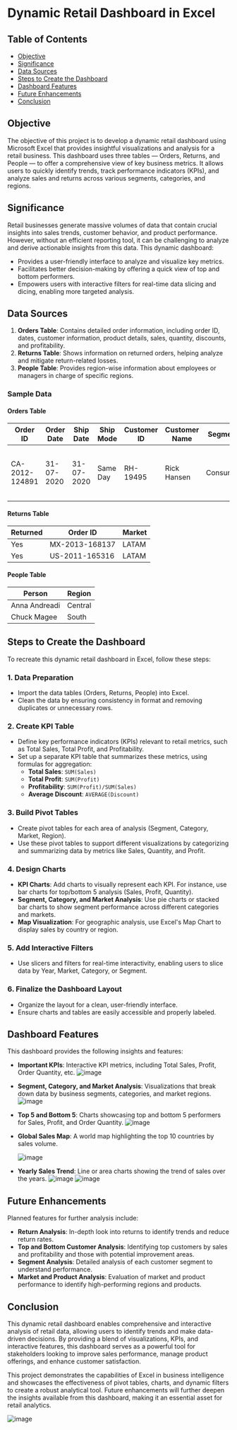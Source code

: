 # Dynamic Retail Dashboard in Excel

## Table of Contents
- [Objective](#objective)
- [Significance](#significance)
- [Data Sources](#data-sources)
- [Steps to Create the Dashboard](#steps-to-create-the-dashboard)
- [Dashboard Features](#dashboard-features)
- [Future Enhancements](#future-enhancements)
- [Conclusion](#conclusion)

## Objective

The objective of this project is to develop a dynamic retail dashboard using Microsoft Excel that provides insightful visualizations and analysis for a retail business. This dashboard uses three tables — Orders, Returns, and People — to offer a comprehensive view of key business metrics. It allows users to quickly identify trends, track performance indicators (KPIs), and analyze sales and returns across various segments, categories, and regions.

## Significance

Retail businesses generate massive volumes of data that contain crucial insights into sales trends, customer behavior, and product performance. However, without an efficient reporting tool, it can be challenging to analyze and derive actionable insights from this data. This dynamic dashboard:
- Provides a user-friendly interface to analyze and visualize key metrics.
- Facilitates better decision-making by offering a quick view of top and bottom performers.
- Empowers users with interactive filters for real-time data slicing and dicing, enabling more targeted analysis.

## Data Sources

1. **Orders Table**: Contains detailed order information, including order ID, dates, customer information, product details, sales, quantity, discounts, and profitability.
2. **Returns Table**: Shows information on returned orders, helping analyze and mitigate return-related losses.
3. **People Table**: Provides region-wise information about employees or managers in charge of specific regions.

### Sample Data

#### Orders Table
| Order ID       | Order Date  | Ship Date   | Ship Mode   | Customer ID | Customer Name | Segment    | City          | State         | Country     | Postal Code | Market | Region | Product ID    | Category   | Sub-Category | Product Name                                         | Sales  | Quantity | Discount | Profit   | Shipping Cost | Order Priority |
|----------------|-------------|-------------|-------------|-------------|---------------|------------|---------------|---------------|-------------|-------------|--------|--------|----------------|------------|--------------|-----------------------------------------------------|--------|----------|----------|----------|---------------|----------------|
| CA-2012-124891 | 31-07-2020  | 31-07-2020  | Same Day    | RH-19495    | Rick Hansen   | Consumer   | New York City | New York      | United States | 10024       | US     | East   | TEC-AC-10003033 | Technology | Accessories  | Plantronics CS510 - Over-the-Head Wireless Headset | 2309.65| 7        | 0        | 762.1845 | 933.57        | Critical       |

#### Returns Table
| Returned | Order ID       | Market       |
|----------|----------------|--------------|
| Yes      | MX-2013-168137 | LATAM        |
| Yes      | US-2011-165316 | LATAM        |

#### People Table
| Person         | Region      |
|----------------|-------------|
| Anna Andreadi  | Central     |
| Chuck Magee    | South       |

## Steps to Create the Dashboard

To recreate this dynamic retail dashboard in Excel, follow these steps:

### 1. **Data Preparation**
   - Import the data tables (Orders, Returns, People) into Excel.
   - Clean the data by ensuring consistency in format and removing duplicates or unnecessary rows.

### 2. **Create KPI Table**
   - Define key performance indicators (KPIs) relevant to retail metrics, such as Total Sales, Total Profit, and Profitability.
   - Set up a separate KPI table that summarizes these metrics, using formulas for aggregation:
     - **Total Sales**: `SUM(Sales)`
     - **Total Profit**: `SUM(Profit)`
     - **Profitability**: `SUM(Profit)/SUM(Sales)`
     - **Average Discount**: `AVERAGE(Discount)`

### 3. **Build Pivot Tables**
   - Create pivot tables for each area of analysis (Segment, Category, Market, Region).
   - Use these pivot tables to support different visualizations by categorizing and summarizing data by metrics like Sales, Quantity, and Profit.

### 4. **Design Charts**
   - **KPI Charts**: Add charts to visually represent each KPI. For instance, use bar charts for top/bottom 5 analysis (Sales, Profit, Quantity).
   - **Segment, Category, and Market Analysis**: Use pie charts or stacked bar charts to show segment performance across different categories and markets.
   - **Map Visualization**: For geographic analysis, use Excel's Map Chart to display sales by country or region.

### 5. **Add Interactive Filters**
   - Use slicers and filters for real-time interactivity, enabling users to slice data by Year, Market, Category, or Segment.

### 6. **Finalize the Dashboard Layout**
   - Organize the layout for a clean, user-friendly interface.
   - Ensure charts and tables are easily accessible and properly labeled.

## Dashboard Features

This dashboard provides the following insights and features:

- **Important KPIs**: Interactive KPI metrics, including Total Sales, Profit, Order Quantity, etc.
  ![image](https://github.com/user-attachments/assets/8eb077de-902b-445b-a7af-e5ffac8bf15e)

- **Segment, Category, and Market Analysis**: Visualizations that break down data by business segments, categories, and market regions.
  ![image](https://github.com/user-attachments/assets/00ffec13-8756-45a1-802d-a929014385d6)

- **Top 5 and Bottom 5**: Charts showcasing top and bottom 5 performers for Sales, Profit, and Order Quantity.
  ![image](https://github.com/user-attachments/assets/ea35e0fa-6ec4-40ce-9982-d489597e0875)

- **Global Sales Map**: A world map highlighting the top 10 countries by sales volume.
  
  ![image](https://github.com/user-attachments/assets/46fe943c-eacd-460c-a5bf-1372a4d07d0b)
  
- **Yearly Sales Trend**: Line or area charts showing the trend of sales over the years.
  ![image](https://github.com/user-attachments/assets/aae5b8f3-10d5-4efd-96d8-9919e9aee3b4)
  ![image](https://github.com/user-attachments/assets/aa7fd1be-08b5-43dc-a002-e0ee2d41b685)


## Future Enhancements

Planned features for further analysis include:

- **Return Analysis**: In-depth look into returns to identify trends and reduce return rates.
- **Top and Bottom Customer Analysis**: Identifying top customers by sales and profitability and those with potential improvement areas.
- **Segment Analysis**: Detailed analysis of each customer segment to understand performance.
- **Market and Product Analysis**: Evaluation of market and product performance to identify high-performing regions and products.

## Conclusion

This dynamic retail dashboard enables comprehensive and interactive analysis of retail data, allowing users to identify trends and make data-driven decisions. By providing a blend of visualizations, KPIs, and interactive features, this dashboard serves as a powerful tool for stakeholders looking to improve sales performance, manage product offerings, and enhance customer satisfaction.

This project demonstrates the capabilities of Excel in business intelligence and showcases the effectiveness of pivot tables, charts, and dynamic filters to create a robust analytical tool. Future enhancements will further deepen the insights available from this dashboard, making it an essential asset for retail analytics.

![image](https://github.com/user-attachments/assets/58381e4c-e563-49ed-ab50-63f62437a5f6)

